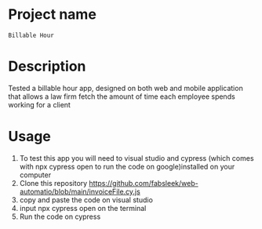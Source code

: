 # Project name 
	Billable Hour
# Description
Tested  a billable hour app, designed on both web and mobile application that allows a law firm fetch the amount of time each employee spends working for a client
# Usage
1. To test this app  you will need to visual studio and cypress (which comes with npx cypress open to run the code on google)installed on your computer
2. Clone this repository https://github.com/fabsleek/web-automatio/blob/main/invoiceFile.cy.js
3. copy and paste the code on visual studio 
4. input npx cypress open on the terminal
5. Run the code on cypress

